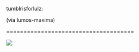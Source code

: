 <!--
id: 471392028
link: http://tumblr.atmos.org/post/471392028/tumblrisforlulz-via-lumos-maxima
slug: tumblrisforlulz-via-lumos-maxima
date: Wed Mar 24 2010 18:22:24 GMT-0700 (PDT)
publish: 2010-03-024
tags: 
title: tumblrisforlulz:

(via lumos-maxima)

-->


tumblrisforlulz:

(via lumos-maxima)

=====================================

![](http://www.tumblr.com/photo/1280/atmos/471392028/1/tumblr_kzifn168781qa1id2)

